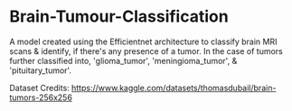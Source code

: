# Brain-Tumour-Classification
A model created using the Efficientnet architecture to classify brain MRI scans &amp; identify, if there's any presence of a tumor. In the case of tumors further classified into, 'glioma_tumor', 'meningioma_tumor', &amp; 'pituitary_tumor'.

Dataset Credits: https://www.kaggle.com/datasets/thomasdubail/brain-tumors-256x256
